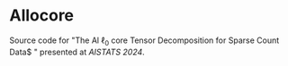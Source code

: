 # Allocore

Source code for "The Al $\ell_0$ core Tensor Decomposition for Sparse Count Data$ " presented at *AISTATS 2024*. 
